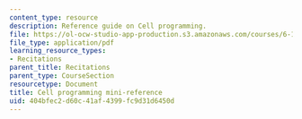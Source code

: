 ```yaml
---
content_type: resource
description: Reference guide on Cell programming.
file: https://ol-ocw-studio-app-production.s3.amazonaws.com/courses/6-189-multicore-programming-primer-january-iap-2007/404bfec2d60c41af4399fc9d31d6450d_cell_mini_ref.pdf
file_type: application/pdf
learning_resource_types:
- Recitations
parent_title: Recitations
parent_type: CourseSection
resourcetype: Document
title: Cell programming mini-reference
uid: 404bfec2-d60c-41af-4399-fc9d31d6450d
---
```

